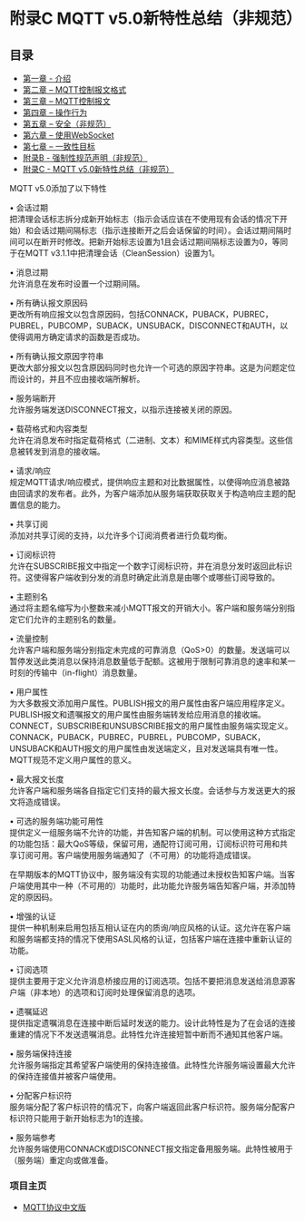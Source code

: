 # 附录C MQTT v5.0新特性总结（非规范）

## 目录

- [第一章 - 介绍](01-Introduction.md)
- [第二章 – MQTT控制报文格式](02-ControlPacketFormat.md)
- [第三章 – MQTT控制报文](03-ControlPackets.md)
- [第四章 – 操作行为](04-OperationalBehavior.md)
- [第五章 – 安全（非规范）](05-Security.md)
- [第六章 – 使用WebSocket](06-WebSocket.md)
- [第七章 – 一致性目标](07-Conformance.md)
- [附录B - 强制性规范声明（非规范）](08-AppendixB.md)
- [附录C - MQTT v5.0新特性总结（非规范）](09-AppendixC.md)

MQTT v5.0添加了以下特性  

•	会话过期  
把清理会话标志拆分成新开始标志（指示会话应该在不使用现有会话的情况下开始）和会话过期间隔标志（指示连接断开之后会话保留的时间）。会话过期间隔时间可以在断开时修改。把新开始标志设置为1且会话过期间隔标志设置为0，等同于在MQTT v3.1.1中把清理会话（CleanSession）设置为1。

•	消息过期  
允许消息在发布时设置一个过期间隔。

•	所有确认报文原因码  
更改所有响应报文以包含原因码，包括CONNACK，PUBACK，PUBREC，PUBREL，PUBCOMP，SUBACK，UNSUBACK，DISCONNECT和AUTH，以使得调用方确定请求的函数是否成功。

•	所有确认报文原因字符串  
更改大部分报文以包含原因码同时也允许一个可选的原因字符串。这是为问题定位而设计的，并且不应由接收端所解析。

•	服务端断开  
允许服务端发送DISCONNECT报文，以指示连接被关闭的原因。 

•	载荷格式和内容类型  
允许在消息发布时指定载荷格式（二进制、文本）和MIME样式内容类型。这些信息被转发到消息的接收端。

•	请求/响应  
规定MQTT请求/响应模式，提供响应主题和对比数据属性，以使得响应消息被路由回请求的发布者。此外，为客户端添加从服务端获取获取关于构造响应主题的配置信息的能力。

•	共享订阅  
添加对共享订阅的支持，以允许多个订阅消费者进行负载均衡。

•	订阅标识符  
允许在SUBSCRIBE报文中指定一个数字订阅标识符，并在消息分发时返回此标识符。这使得客户端收到分发的消息时确定此消息是由哪个或哪些订阅导致的。

•	主题别名  
通过将主题名缩写为小整数来减小MQTT报文的开销大小。客户端和服务端分别指定它们允许的主题别名的数量。

•	流量控制  
允许客户端和服务端分别指定未完成的可靠消息（QoS>0）的数量。发送端可以暂停发送此类消息以保持消息数量低于配额。这被用于限制可靠消息的速率和某一时刻的传输中（in-flight）消息数量。

•	用户属性  
为大多数报文添加用户属性。PUBLISH报文的用户属性由客户端应用程序定义。PUBLISH报文和遗嘱报文的用户属性由服务端转发给应用消息的接收端。CONNECT，SUBSCRIBE和UNSUBSCRIBE报文的用户属性由服务端实现定义。CONNACK，PUBACK，PUBREC，PUBREL，PUBCOMP，SUBACK，UNSUBACK和AUTH报文的用户属性由发送端定义，且对发送端具有唯一性。MQTT规范不定义用户属性的意义。

•	最大报文长度  
允许客户端和服务端各自指定它们支持的最大报文长度。会话参与方发送更大的报文将造成错误。

•	可选的服务端功能可用性  
提供定义一组服务端不允许的功能，并告知客户端的机制。可以使用这种方式指定的功能包括：最大QoS等级，保留可用，通配符订阅可用，订阅标识符可用和共享订阅可用。客户端使用服务端通知了（不可用）的功能将造成错误。 

在早期版本的MQTT协议中，服务端没有实现的功能通过未授权告知客户端。当客户端使用其中一种（不可用的）功能时，此功能允许服务端告知客户端，并添加特定的原因码。

•	增强的认证  
提供一种机制来启用包括互相认证在内的质询/响应风格的认证。这允许在客户端和服务端都支持的情况下使用SASL风格的认证，包括客户端在连接中重新认证的功能。

•	订阅选项  
提供主要用于定义允许消息桥接应用的订阅选项。包括不要把消息发送给消息源客户端（非本地）的选项和订阅时处理保留消息的选项。

•	遗嘱延迟  
提供指定遗嘱消息在连接中断后延时发送的能力。设计此特性是为了在会话的连接重建的情况下不发送遗嘱消息。此特性允许连接短暂中断而不通知其他客户端。

•	服务端保持连接  
允许服务端指定其希望客户端使用的保持连接值。此特性允许服务端设置最大允许的保持连接值并被客户端使用。

•	分配客户标识符  
服务端分配了客户标识符的情况下，向客户端返回此客户标识符。服务端分配客户标识符只能用于新开始标志为1的连接。

•	服务端参考  
允许服务端使用CONNACK或DISCONNECT报文指定备用服务端。此特性被用于（服务端）重定向或做准备。


### 项目主页

- [MQTT协议中文版](https://github.com/hui6075/mqtt_v5)


